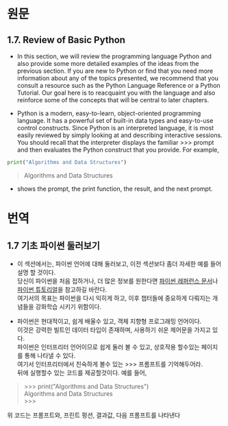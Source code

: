 # 원문
## 1.7. Review of Basic Python
* In this section, we will review the programming language Python and also provide some more detailed examples of the ideas from the previous section. If you are new to Python or find that you need more information about any of the topics presented, we recommend that you consult a resource such as the Python Language Reference or a Python Tutorial. Our goal here is to reacquaint you with the language and also reinforce some of the concepts that will be central to later chapters.

* Python is a modern, easy-to-learn, object-oriented programming language. It has a powerful set of built-in data types and easy-to-use control constructs. Since Python is an interpreted language, it is most easily reviewed by simply looking at and describing interactive sessions. You should recall that the interpreter displays the familiar >>> prompt and then evaluates the Python construct that you provide. For example,

```python
print("Algorithms and Data Structures")
```
> Algorithms and Data Structures

* shows the prompt, the print function, the result, and the next prompt.

# 번역
## 1.7 기초 파이썬 둘러보기
* 이 섹션에서는, 파이썬 언어에 대해 둘러보고, 이전 섹션보다 좀더 자세한 예를 들어 설명 할 것이다.  
당신이 파이썬을 처음 접하거나, 더 많은 정보를 원한다면 [파이썬 레퍼런스 문서](https://docs.python.org/3/reference/index.html)나 [파이썬 튜토리얼](https://docs.python.org/3/tutorial/index.html)을 참고하길 바란다.  
여기서의 목표는 파이썬을 다시 익히게 하고, 이후 챕터들에 중요하게 다뤄지는 개념들을 강화학습 시키기 위함이다.  

* 파이썬은 현대적이고, 쉽게 배울수 있고, 객체 지향형 프로그래밍 언어이다.  
이것은 강력한 빌트인 데이터 타입이 존재하며, 사용하기 쉬운 제어문을 가지고 있다.  
파이썬은 인터프리터 언어이므로 쉽게 둘러 볼 수 있고, 상호작용 할수있는 페이지를 통해 나타낼 수 있다.  
여기서 인터프리터에서 친숙하게 볼수 있는 >>> 프롬프트를 기억해두어라.   
뒤에 실행할수 있는 코드를 제공할것이다. 예를 들어,

> \>>> print("Algorithms and Data Structures")  
Algorithms and Data Structures  
\>>>  

위 코드는 프롬프트와, 프린트 펑션, 결과값, 다음 프롬프트를 나타낸다